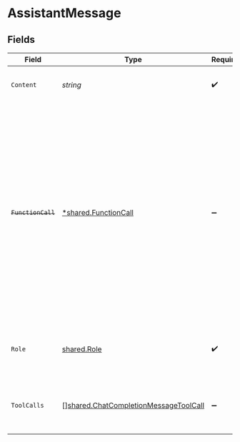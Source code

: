 # AssistantMessage


## Fields

| Field                                                                                                                                                                                                                                                    | Type                                                                                                                                                                                                                                                     | Required                                                                                                                                                                                                                                                 | Description                                                                                                                                                                                                                                              |
| -------------------------------------------------------------------------------------------------------------------------------------------------------------------------------------------------------------------------------------------------------- | -------------------------------------------------------------------------------------------------------------------------------------------------------------------------------------------------------------------------------------------------------- | -------------------------------------------------------------------------------------------------------------------------------------------------------------------------------------------------------------------------------------------------------- | -------------------------------------------------------------------------------------------------------------------------------------------------------------------------------------------------------------------------------------------------------- |
| `Content`                                                                                                                                                                                                                                                | *string*                                                                                                                                                                                                                                                 | :heavy_check_mark:                                                                                                                                                                                                                                       | The contents of the assistant message.<br/>                                                                                                                                                                                                              |
| ~~`FunctionCall`~~                                                                                                                                                                                                                                       | [*shared.FunctionCall](../../models/shared/functioncall.md)                                                                                                                                                                                              | :heavy_minus_sign:                                                                                                                                                                                                                                       | : warning: ** DEPRECATED **: This will be removed in a future release, please migrate away from it as soon as possible.<br/><br/>Deprecated and replaced by `tool_calls`. The name and arguments of a function that should be called, as generated by the model. |
| `Role`                                                                                                                                                                                                                                                   | [shared.Role](../../models/shared/role.md)                                                                                                                                                                                                               | :heavy_check_mark:                                                                                                                                                                                                                                       | The role of the messages author, in this case `assistant`.                                                                                                                                                                                               |
| `ToolCalls`                                                                                                                                                                                                                                              | [][shared.ChatCompletionMessageToolCall](../../models/shared/chatcompletionmessagetoolcall.md)                                                                                                                                                           | :heavy_minus_sign:                                                                                                                                                                                                                                       | The tool calls generated by the model, such as function calls.                                                                                                                                                                                           |